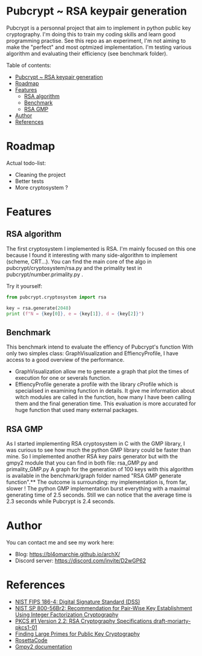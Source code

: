 # Pubcrypt ~ RSA keypair generation

Pubcrypt is a personnal project that aim to implement in python public key cryptography. I'm doing this to train my coding skills and learn good programming practise.
See this repo as an experiment, I'm not aiming to make the "perfect" and most optmized implementation. I'm testing various algorithm and evaluating their efficiency (see benchmark folder). 


Table of contents:
- [Pubcrypt ~ RSA keypair generation](#pubcrypt--rsa-keypair-generation)
- [Roadmap](#roadmap)
- [Features](#features)
  - [RSA algorithm](#rsa-algorithm)
  - [Benchmark](#benchmark)
  - [RSA GMP](#rsa-gmp)
- [Author](#author)
- [References](#references)

# Roadmap

Actual todo-list:

- Cleaning the project
- Better tests
- More cryptosystem ?


# Features 

## RSA algorithm

The first cryptosystem I implemented is RSA. I'm mainly focused on this one because I found it interesting with many side-algorithm to implement (scheme, CRT...).
You can find the main core of the algo in pubcrypt/cryptosystem/rsa.py and the primality test in pubcrypt/number.primality.py .

Try it yourself:

```py
from pubcrypt.cryptosystem import rsa

key = rsa.generate(2048)
print (f"N = {key[0]}, e = {key[1]}, d = {key[2]}")

```

## Benchmark

This benchmark intend to evaluate the effiency of Pubcrypt's function
With only two simples class: GraphVisualization and EffiencyProfile, I have access to a good overview of the performance.

- GraphVisualization allow me to generate a graph that plot the times of execution for one or severals function.
- EffiencyProfile generate a profile with the library cProfile which is specialised in examining function in details. It give me information about witch modules are called in the function, how many I have been calling them and the final generation time.
This evaluation is more accurated for huge function that used many external packages.

## RSA GMP

As I started implementing RSA cryptosystem in C with the GMP library, I was curious to see how much the python GMP library could be faster than mine.
So I implemented another RSA key pairs generator but with the gmpy2 module that you can find in both file: rsa_GMP.py and primality_GMP.py
A graph for the generation of 100 keys with this algorithm is available in the benchmark/graph folder named "RSA GMP generate function".**
The outcome is surrounding: my implementation is, from far, slower ! The python GMP implementation burst everything with a maximal generating time of 2.5 seconds. Still we can notice that the average time is 2.3 seconds while Pubcrypt is 2.4 seconds. 


# Author
You can contact me and see my work here:
- Blog: https://bl4omarchie.github.io/archX/
- Discord server: https://discord.com/invite/D2wGP62


# References
 - [NIST FIPS 186-4: Digital Signature Standard (DSS)](https://nvlpubs.nist.gov/nistpubs/fips/nist.fips.186-4.pdf)
 - [NIST SP 800-56Br2: Recommendation for Pair-Wise Key Establishment Using Integer Factorization Cryptography](https://nvlpubs.nist.gov/nistpubs/SpecialPublications/NIST.SP.800-56Br2.pdf)
 - [PKCS #1 Version 2.2: RSA Cryptography Specifications draft-moriarty-pkcs1-01](https://datatracker.ietf.org/doc/pdf/draft-moriarty-pkcs1-01.pdf)
 - [Finding Large Primes for Public Key Cryptography](https://ghenshaw-work.medium.com/finding-large-primes-for-public-key-cryptography-9c5a5c0d32c4)
 - [RosettaCode](https://rosettacode.org/wiki/Rosetta_Code)
 - [Gmpy2 documentation](https://gmpy2.readthedocs.io/en/latest/index.html)
